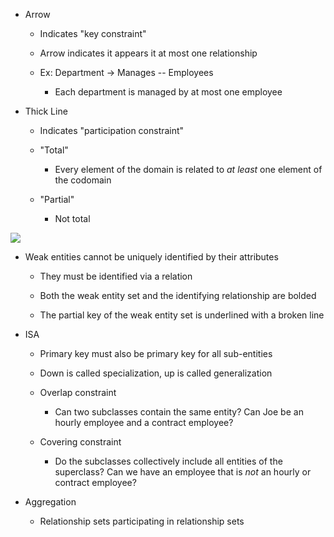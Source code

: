 + Arrow
  
  + Indicates "key constraint"
  
  + Arrow indicates it appears it at most one relationship
  
  + Ex: Department $\to$ Manages -- Employees
    
    + Each department is managed by at most one employee

+ Thick Line
  
  + Indicates "participation constraint"
  
  + "Total"
    
    + Every element of the domain is related to *at least* one element of the codomain
  
  + "Partial"
    
    + Not total

![](/Users/connorbaker/Packages/CS450_Lectures/Notation/1.png)

+ Weak entities cannot be uniquely identified by their attributes
  
  + They must be identified via a relation
  
  + Both the weak entity set and the identifying relationship are bolded
  
  + The partial key of the weak entity set is underlined with a broken line

+ ISA
  
  + Primary key must also be primary key for all sub-entities
  
  + Down is called specialization, up is called generalization
  
  + Overlap constraint
    
    + Can two subclasses contain the same entity? Can Joe be an hourly employee and a contract employee?
  
  + Covering constraint
    
    + Do the subclasses collectively include all entities of the superclass? Can we have an employee that is *not* an hourly or contract employee?

+ Aggregation
  
  + Relationship sets participating in relationship sets
